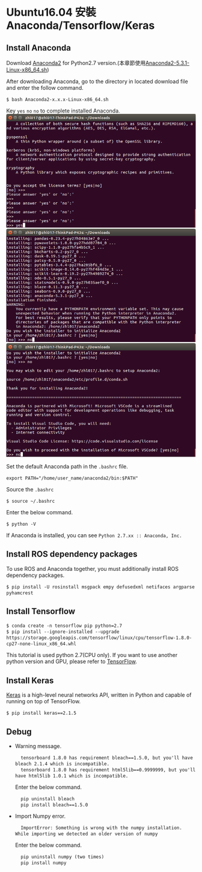 # Ubuntu16.04 安裝 Anaconda/Tensorflow/Keras

## Install Anaconda
Download [Anaconda2](https://www.anaconda.com/products/individual#linux) for Python2.7 version.(本章節使用[Anaconda2-5.3.1-Linux-x86_64.sh](https://repo.anaconda.com/archive/Anaconda2-5.3.1-Linux-x86_64.sh))

After downloading Anaconda, go to the directory in located download file and enter the follow command.

    $ bash Anaconda2-x.x.x-Linux-x86_64.sh

Key `yes` `no` `no` to complete installed Anaconda.
![](https://github.com/zhl017/omiyage/blob/main/Anaconda/anaconda_1.png)
![](https://github.com/zhl017/omiyage/blob/main/Anaconda/anaconda_2.png)
![](https://github.com/zhl017/omiyage/blob/main/Anaconda/anaconda_3.png)

Set the default Anaconda path in the `.bashrc` file.

    export PATH="/home/user_name/anaconda2/bin:$PATH"

Source the `.bashrc`

    $ source ~/.bashrc
    
Enter the below command.

    $ python -V
    
If Anaconda is installed, you can see `Python 2.7.xx :: Anaconda, Inc.`
    
## Install ROS dependency packages
To use ROS and Anaconda together, you must additionally install ROS dependency packages.

    $ pip install -U rosinstall msgpack empy defusedxml netifaces argparse pyhamcrest
    
## Install Tensorflow
    $ conda create -n tensorflow pip python=2.7
    $ pip install --ignore-installed --upgrade https://storage.googleapis.com/tensorflow/linux/cpu/tensorflow-1.8.0-cp27-none-linux_x86_64.whl
This tutorial is used python 2.7(CPU only). If you want to use another python version and GPU, please refer to [TensorFlow](https://www.tensorflow.org/install/).

## Install Keras
[Keras](https://keras.io/) is a high-level neural networks API, written in Python and capable of running on top of TensorFlow.

    $ pip install keras==2.1.5

## Debug
* Warning message.

        tensorboard 1.8.0 has requirement bleach==1.5.0, but you'll have bleach 2.1.4 which is incompatible.
        tensorboard 1.8.0 has requirement html5lib==0.9999999, but you'll have html5lib 1.0.1 which is incompatible.
    
    Enter the below command.

        pip uninstall bleach
        pip install bleach==1.5.0
        
* Import Numpy error.

        ImportError: Something is wrong with the numpy installation. While importing we detected an older version of numpy
        
    Enter the below command.
    
        pip uninstall numpy (two times)
        pip install numpy
    
